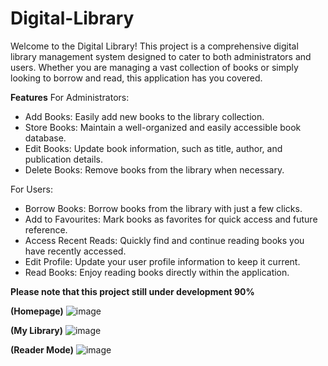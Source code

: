 # Digital-Library
Welcome to the Digital Library! This project is a comprehensive digital library management system designed to cater to both administrators and users. Whether you are managing a vast collection of books or simply looking to borrow and read, this application has you covered.

**Features**
For Administrators:

- Add Books: Easily add new books to the library collection.
- Store Books: Maintain a well-organized and easily accessible book database.
- Edit Books: Update book information, such as title, author, and publication details.
- Delete Books: Remove books from the library when necessary.

For Users:

- Borrow Books: Borrow books from the library with just a few clicks.
- Add to Favourites: Mark books as favorites for quick access and future reference.
- Access Recent Reads: Quickly find and continue reading books you have recently accessed.
- Edit Profile: Update your user profile information to keep it current.
- Read Books: Enjoy reading books directly within the application.

**Please note that this project still under development 90%**

**(Homepage)**
![image](https://github.com/user-attachments/assets/722e34a7-2907-4dac-9eda-3087ded0c80a)

**(My Library)**
![image](https://github.com/user-attachments/assets/78c610eb-c12e-4f28-b21f-4e16d46b23d4)

**(Reader Mode)**
![image](https://github.com/user-attachments/assets/9f0122f8-2908-486d-ac79-da9e906d8317)

